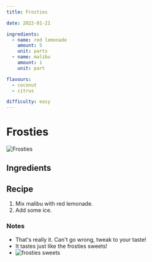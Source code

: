 ```yaml
---
title: Frosties

date: 2022-01-21

ingredients:
  - name: red lemonade
    amount: 5
    unit: parts
  - name: malibu
    amount: 1
    unit: part

flavours:
  - coconut
  - citrus

difficulty: easy
---
```


# Frosties

![Frosties](/images/frosties/frosties.jpg)

## Ingredients

<cocktail-ingredients/>

## Recipe

1. Mix malibu with red lemonade.
2. Add some ice.

### Notes

- That's really it. Can't go wrong, tweak to your taste!
- It tastes just like the frosties sweets!
- ![frosties sweets](/images/frosties/frosties-sweets.jpg)